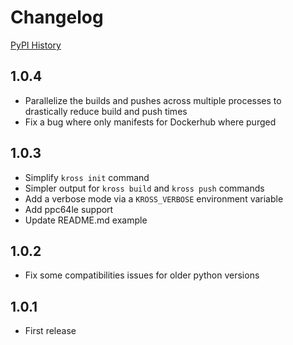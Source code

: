 # Changelog

[PyPI History](https://pypi.org/project/kross/#history)

## 1.0.4

* Parallelize the builds and pushes across multiple processes to drastically reduce build and push times
* Fix a bug where only manifests for Dockerhub where purged

## 1.0.3

* Simplify `kross init` command
* Simpler output for `kross build` and `kross push` commands
* Add a verbose mode via a `KROSS_VERBOSE` environment variable
* Add ppc64le support
* Update README.md example

## 1.0.2

* Fix some compatibilities issues for older python versions 

## 1.0.1

* First release
